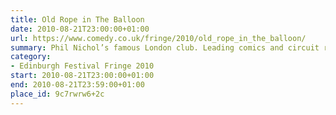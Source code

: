 ```yaml
---
title: Old Rope in The Balloon
date: 2010-08-21T23:00:00+01:00
url: https://www.comedy.co.uk/fringe/2010/old_rope_in_the_balloon/
summary: Phil Nichol’s famous London club. Leading comics and circuit regulars perform new material alongside a nightly headliner. Performers hold the noose, only letting go when telling new gags.
category:
- Edinburgh Festival Fringe 2010
start: 2010-08-21T23:00:00+01:00
end: 2010-08-21T23:59:00+01:00
place_id: 9c7rwrw6+2c
---
```

